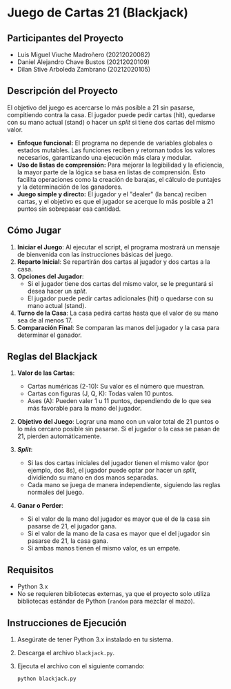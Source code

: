 # **Juego de Cartas 21 (Blackjack)** 

## Participantes del Proyecto

   - Luis Miguel Viuche Madroñero (20212020082)
   - Daniel Alejandro Chave Bustos (20212020109)
   - Dilan Stive Arboleda Zambrano (20212020105)

 ## Descripción del Proyecto

El objetivo del juego es acercarse lo más posible a 21 sin pasarse, compitiendo contra la casa. El jugador puede pedir cartas (hit), quedarse con su mano actual (stand) o hacer un *split* si tiene dos cartas del mismo valor.

- **Enfoque funcional:** El programa no depende de variables globales o estados mutables. Las funciones reciben y retornan todos los valores necesarios, garantizando una ejecución más clara y modular.
- **Uso de listas de comprensión:** Para mejorar la legibilidad y la eficiencia, la mayor parte de la lógica se basa en listas de comprensión. Esto facilita operaciones como la creación de barajas, el cálculo de puntajes y la determinación de los ganadores.
- **Juego simple y directo:** El jugador y el "dealer" (la banca) reciben cartas, y el objetivo es que el jugador se acerque lo más posible a 21 puntos sin sobrepasar esa cantidad.

## Cómo Jugar
1. **Iniciar el Juego**: Al ejecutar el script, el programa mostrará un mensaje de bienvenida con las instrucciones básicas del juego.
2. **Reparto Inicial**: Se repartirán dos cartas al jugador y dos cartas a la casa.
3. **Opciones del Jugador**:
   - Si el jugador tiene dos cartas del mismo valor, se le preguntará si desea hacer un *split*.
   - El jugador puede pedir cartas adicionales (hit) o quedarse con su mano actual (stand).
4. **Turno de la Casa**: La casa pedirá cartas hasta que el valor de su mano sea de al menos 17.
5. **Comparación Final**: Se comparan las manos del jugador y la casa para determinar el ganador.

## Reglas del Blackjack
1. **Valor de las Cartas**:
   - Cartas numéricas (2-10): Su valor es el número que muestran.
   - Cartas con figuras (J, Q, K): Todas valen 10 puntos.
   - Ases (A): Pueden valer 1 u 11 puntos, dependiendo de lo que sea más favorable para la mano del jugador.

2. **Objetivo del Juego**: Lograr una mano con un valor total de 21 puntos o lo más cercano posible sin pasarse. Si el jugador o la casa se pasan de 21, pierden automáticamente.

3. ***Split***:
   - Si las dos cartas iniciales del jugador tienen el mismo valor (por ejemplo, dos 8s), el jugador puede optar por hacer un *split*, dividiendo su mano en dos manos separadas.
   - Cada mano se juega de manera independiente, siguiendo las reglas normales del juego.

4. **Ganar o Perder**:
   - Si el valor de la mano del jugador es mayor que el de la casa sin pasarse de 21, el jugador gana.
   - Si el valor de la mano de la casa es mayor que el del jugador sin pasarse de 21, la casa gana.
   - Si ambas manos tienen el mismo valor, es un empate.
  
## Requisitos
- Python 3.x
- No se requieren bibliotecas externas, ya que el proyecto solo utiliza bibliotecas estándar de Python (`random` para mezclar el mazo).

## Instrucciones de Ejecución
1. Asegúrate de tener Python 3.x instalado en tu sistema.
2. Descarga el archivo `blackjack.py`.
3. Ejecuta el archivo con el siguiente comando:

   ```bash
   python blackjack.py





